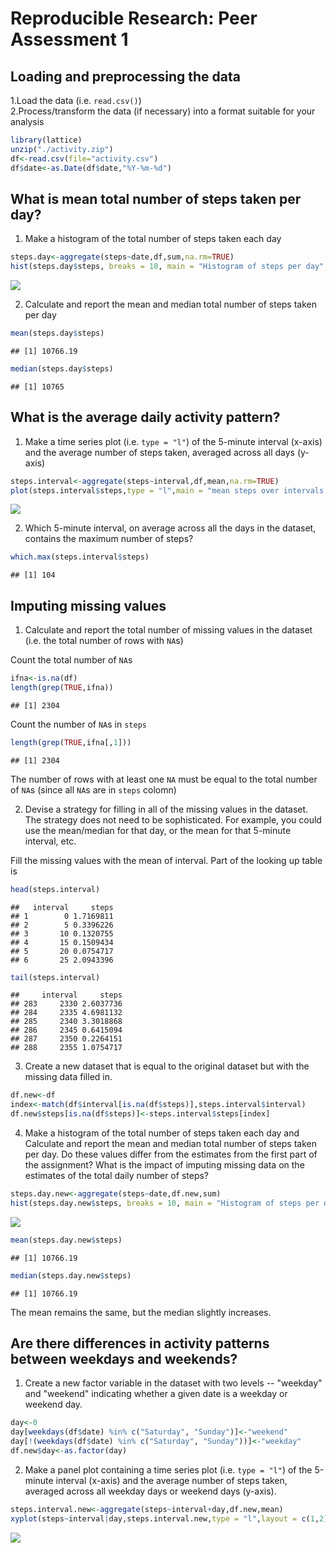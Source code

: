 # Reproducible Research: Peer Assessment 1


## Loading and preprocessing the data
1.Load the data (i.e. `read.csv()`)  
2.Process/transform the data (if necessary) into a format suitable for your analysis  

```r
library(lattice)
unzip("./activity.zip")
df<-read.csv(file="activity.csv")
df$date<-as.Date(df$date,"%Y-%m-%d")
```

## What is mean total number of steps taken per day?
1. Make a histogram of the total number of steps taken each day  

```r
steps.day<-aggregate(steps~date,df,sum,na.rm=TRUE)
hist(steps.day$steps, breaks = 10, main = "Histogram of steps per day", xlab = "steps per day")
```

![](PA1_template_files/figure-html/unnamed-chunk-2-1.png) 

2. Calculate and report the mean and median total number of steps taken per day  

```r
mean(steps.day$steps)
```

```
## [1] 10766.19
```

```r
median(steps.day$steps)
```

```
## [1] 10765
```

## What is the average daily activity pattern?
1. Make a time series plot (i.e. `type = "l"`) of the 5-minute interval (x-axis) and the average number of steps taken, averaged across all days (y-axis)  

```r
steps.interval<-aggregate(steps~interval,df,mean,na.rm=TRUE)
plot(steps.interval$steps,type = "l",main = "mean steps over intervals in a day", xlab = "interval", ylab = "mean steps")
```

![](PA1_template_files/figure-html/unnamed-chunk-4-1.png) 

2. Which 5-minute interval, on average across all the days in the dataset, contains the maximum number of steps?  

```r
which.max(steps.interval$steps)
```

```
## [1] 104
```

## Imputing missing values
1. Calculate and report the total number of missing values in the dataset (i.e. the total number of rows with `NA`s)  

Count the total number of `NA`s

```r
ifna<-is.na(df)
length(grep(TRUE,ifna))
```

```
## [1] 2304
```

Count the number of `NA`s in `steps`

```r
length(grep(TRUE,ifna[,1]))
```

```
## [1] 2304
```

The number of rows with at least one `NA` must be equal to the total number of `NA`s (since all `NA`s are in `steps` colomn)

2. Devise a strategy for filling in all of the missing values in the dataset. The strategy does not need to be sophisticated. For example, you could use the mean/median for that day, or the mean for that 5-minute interval, etc.  

Fill the missing values with the mean of interval. Part of the looking up table is

```r
head(steps.interval)
```

```
##   interval     steps
## 1        0 1.7169811
## 2        5 0.3396226
## 3       10 0.1320755
## 4       15 0.1509434
## 5       20 0.0754717
## 6       25 2.0943396
```

```r
tail(steps.interval)
```

```
##     interval     steps
## 283     2330 2.6037736
## 284     2335 4.6981132
## 285     2340 3.3018868
## 286     2345 0.6415094
## 287     2350 0.2264151
## 288     2355 1.0754717
```

3. Create a new dataset that is equal to the original dataset but with the missing data filled in.

```r
df.new<-df
index<-match(df$interval[is.na(df$steps)],steps.interval$interval)
df.new$steps[is.na(df$steps)]<-steps.interval$steps[index]
```

4. Make a histogram of the total number of steps taken each day and Calculate and report the mean and median total number of steps taken per day. Do these values differ from the estimates from the first part of the assignment? What is the impact of imputing missing data on the estimates of the total daily number of steps?

```r
steps.day.new<-aggregate(steps~date,df.new,sum)
hist(steps.day.new$steps, breaks = 10, main = "Histogram of steps per day (refilled)", xlab = "steps per day")
```

![](PA1_template_files/figure-html/unnamed-chunk-10-1.png) 


```r
mean(steps.day.new$steps)
```

```
## [1] 10766.19
```

```r
median(steps.day.new$steps)
```

```
## [1] 10766.19
```

The mean remains the same, but the median slightly increases.  

## Are there differences in activity patterns between weekdays and weekends?

1. Create a new factor variable in the dataset with two levels -- "weekday" and "weekend" indicating whether a given date is a weekday or weekend day.


```r
day<-0
day[weekdays(df$date) %in% c("Saturday", "Sunday")]<-"weekend"
day[!(weekdays(df$date) %in% c("Saturday", "Sunday"))]<-"weekday"
df.new$day<-as.factor(day)
```

2. Make a panel plot containing a time series plot (i.e. `type = "l"`) of the 5-minute interval (x-axis) and the average number of steps taken, averaged across all weekday days or weekend days (y-axis). 


```r
steps.interval.new<-aggregate(steps~interval+day,df.new,mean)
xyplot(steps~interval|day,steps.interval.new,type = "l",layout = c(1,2))
```

![](PA1_template_files/figure-html/unnamed-chunk-13-1.png) 
